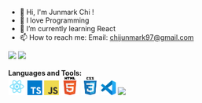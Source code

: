 - 👋 Hi, I'm Junmark Chi !
- 👀 I love Programming
- 🌱 I’m currently learning React
- 📫 How to reach me: Email: chijunmark97@gmail.com



<a href="https://www.linkedin.com/in/junmark-chi-a8196b233"><img src="https://img.shields.io/badge/linkedin-%230077B5.svg?&style=for-the-badge&logo=linkedin&logoColor=white" height="25" /></a>
<a href="https://twitter.com/junmark_chi"><img src="https://img.shields.io/badge/twitter-%231DA1F2.svg?&style=for-the-badge&logo=twitter&logoColor=white" height="25" /></a></br></br>
**Languages and Tools:**  </br>
<code><img height="35" src="https://raw.githubusercontent.com/github/explore/80688e429a7d4ef2fca1e82350fe8e3517d3494d/topics/react/react.png"></code>
<code><img height="30" src="https://raw.githubusercontent.com/github/explore/80688e429a7d4ef2fca1e82350fe8e3517d3494d/topics/typescript/typescript.png"></code>
<code><img height="30" src="https://raw.githubusercontent.com/github/explore/80688e429a7d4ef2fca1e82350fe8e3517d3494d/topics/javascript/javascript.png"></code>
<code><img height="37" src="https://raw.githubusercontent.com/github/explore/80688e429a7d4ef2fca1e82350fe8e3517d3494d/topics/html/html.png"></code>
<code><img height="37" src="https://raw.githubusercontent.com/github/explore/80688e429a7d4ef2fca1e82350fe8e3517d3494d/topics/css/css.png"></code>
<code><img height="30" src="https://raw.githubusercontent.com/github/explore/80688e429a7d4ef2fca1e82350fe8e3517d3494d/topics/visual-studio-code/visual-studio-code.png"></code>
<code><img height="30" src="https://avatars.githubusercontent.com/u/317889?s=280&v=4"></code></br></br>
<!-- ![Junmark's GitHub stats](https://github-readme-stats.vercel.app/api?username=Junmarkchi97&count_private=true&theme=radical&show_icons=true)
<!---
Junmarkchi97/Junmarkchi97 is a ✨ special ✨ repository because its `README.md` (this file) appears on your GitHub profile.
You can click the Preview link to take a look at your changes.
--->

